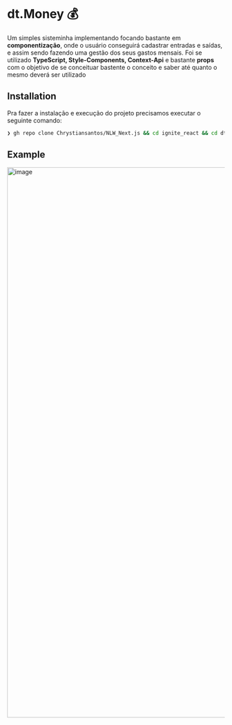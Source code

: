 # dt.Money 💰

Um simples sisteminha implementando focando bastante em **componentização**, onde o usuário conseguirá cadastrar entradas e saídas, e assim sendo fazendo uma gestão dos seus gastos mensais. Foi se utilizado **TypeScript, Style-Components, Context-Api** e bastante **props** com o objetivo de se conceituar bastente o conceito e saber até quanto o mesmo deverá ser utilizado

## Installation

Pra fazer a instalação e execução do projeto precisamos executar o seguinte comando:

```bash
❯ gh repo clone Chrystiansantos/NLW_Next.js && cd ignite_react && cd dtmoney && yarn && yarn start
```

## Example

<img width="1274" alt="image" src="https://user-images.githubusercontent.com/33062949/168658593-04cb7c88-0dcc-4325-ab3a-be6bbaa96c12.png">
